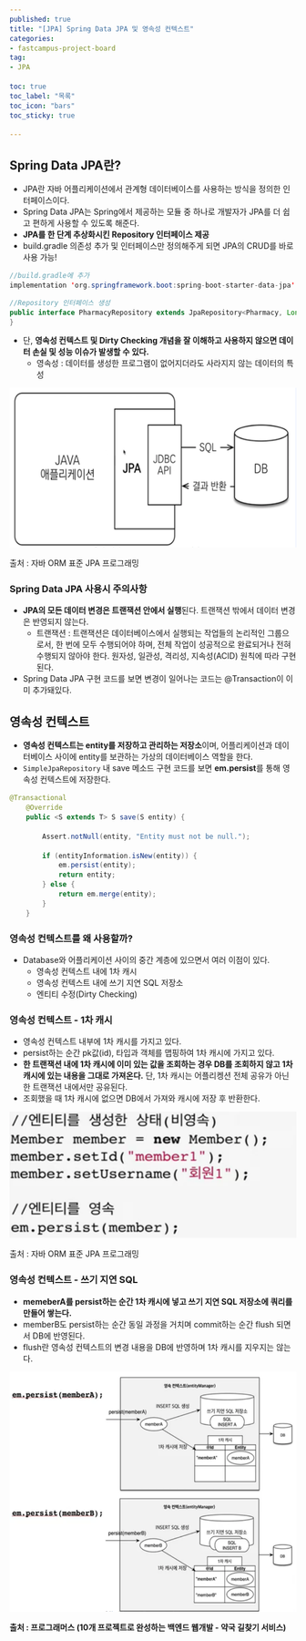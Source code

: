 ```yaml
---
published: true
title: "[JPA] Spring Data JPA 및 영속성 컨텍스트"
categories:
- fastcampus-project-board
tag:
- JPA

toc: true
toc_label: "목록"
toc_icon: "bars"
toc_sticky: true

---  
```


## Spring Data JPA란?

- JPA란 자바 어플리케이션에서 관계형 데이터베이스를 사용하는 방식을 정의한 인터페이스이다.
- Spring Data JPA는 Spring에서 제공하는 모듈 중 하나로 개발자가 JPA를 더 쉽고 편하게 사용할 수 있도록 해준다.
- **JPA를 한 단계 추상화시킨 Repository 인터페이스 제공**
- build.gradle 의존성 추가 및 인터페이스만 정의해주게 되면 JPA의 CRUD를 바로 사용 가능!

```java
//build.gradle에 추가
implementation 'org.springframework.boot:spring-boot-starter-data-jpa'
```

```java
//Repository 인터페이스 생성
public interface PharmacyRepository extends JpaRepository<Pharmacy, Long> {
}
```

- 단, **영속성 컨텍스트 및 Dirty Checking 개념을 잘 이해하고 사용하지 않으면 데이터 손실 및 성능 이슈가 발생할 수 있다.**
  - 영속성 : 데이터를 생성한 프로그램이 없어지더라도 사라지지 않는 데이터의 특성

![출처 : 자바 ORM 표준 JPA 프로그래밍](https://raw.githubusercontent.com/bokyoung89/bokyoung89.github.io/db9838bdd20128b36237f82b079d3992a5e6ae62/images/2023-06-06/Spring%20Data%20JPA.png)

출처 : 자바 ORM 표준 JPA 프로그래밍

### Spring Data JPA 사용시 주의사항

- **JPA의 모든 데이터 변경은 트랜잭션 안에서 실행**된다. 트랜잭션 밖에서 데이터 변경은 반영되지 않는다.
  - 트랜잭션 : 트랜잭션은 데이터베이스에서 실행되는 작업들의 논리적인 그룹으로서, 한 번에 모두 수행되어야 하며, 전체 작업이 성공적으로 완료되거나 전혀 수행되지 않아야 한다. 원자성, 일관성, 격리성, 지속성(ACID) 원칙에 따라 구현된다.
- Spring Data JPA 구현 코드를 보면 변경이 일어나는 코드는 @Transaction이 이미 추가돼있다.

## 영속성 컨텍스트

- **영속성 컨텍스트는 entity를 저장하고 관리하는 저장소**이며, 어플리케이션과 데이터베이스 사이에 entity를 보관하는 가상의 데이터베이스 역할을 한다.
- `SimpleJpaRepository` 내 save 메소드 구현 코드를 보면 **em.persist**를 통해 영속성 컨텍스트에 저장한다.

```java
@Transactional
	@Override
	public <S extends T> S save(S entity) {

		Assert.notNull(entity, "Entity must not be null.");

		if (entityInformation.isNew(entity)) {
			em.persist(entity);
			return entity;
		} else {
			return em.merge(entity);
		}
	}
```

### 영속성 컨텍스트를 왜 사용할까?

- Database와 어플리케이션 사이의 중간 계층에 있으면서 여러 이점이 있다.
  - 영속성 컨텍스트 내에 1차 캐시
  - 영속성 컨텍스트 내에 쓰기 지연 SQL  저장소
  - 엔티티 수정(Dirty Checking)

### 영속성 컨텍스트 - 1차 캐시

- 영속성 컨텍스트 내부에 1차 캐시를 가지고 있다.
- persist하는 순간 pk값(id), 타입과 객체를 맵핑하여 1차 캐시에 가지고 있다.
- **한 트랜잭션 내에 1차 캐시에 이미 있는 값을 조회하는 경우 DB를 조회하지 않고 1차 캐시에 있는 내용을 그대로 가져온다.** 단, 1차 캐시는 어플리켕션 전체 공유가 아닌 한 트랜잭션 내에서만 공유된다.
- 조회했을 때 1차 캐시에 없으면 DB에서 가져와 캐시에 저장 후 반환한다.

![출처 : 자바 ORM 표준 JPA 프로그래밍](https://raw.githubusercontent.com/bokyoung89/bokyoung89.github.io/db9838bdd20128b36237f82b079d3992a5e6ae62/images/2023-06-06/1%EC%B0%A8%20%EC%BA%90%EC%8B%9C.png)

출처 : 자바 ORM 표준 JPA 프로그래밍

### 영속성 컨텍스트 - 쓰기 지연 SQL

- **memeberA를 persist하는 순간 1차 캐시에 넣고 쓰기 지연 SQL 저장소에 쿼리를 만들어 쌓는다.**
- memberB도 persist하는 순간 동일 과정을 거치며 commit하는 순간 flush 되면서 DB에 반영된다.
- flush란 영속성 컨텍스트의 변경 내용을 DB에 반영하며 1차 캐시를 지우지는 않는다.

![출처 : 자바 ORM 표준 JPA 프로그래밍](https://raw.githubusercontent.com/bokyoung89/bokyoung89.github.io/db9838bdd20128b36237f82b079d3992a5e6ae62/images/2023-06-06/%EC%93%B0%EA%B8%B0%20%EC%A7%80%EC%97%B0%20SQL.png)

**출처 : 프로그래머스 (10개 프로젝트로 완성하는 백엔드 웹개발 - 약국 길찾기 서비스)**
